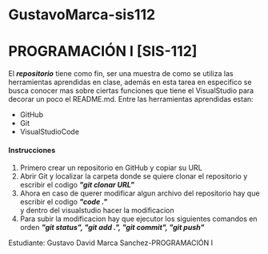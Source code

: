 # GustavoMarca-sis112
<h1>PROGRAMACIÓN I [SIS-112]</h1>
El <em><strong>repositorio</strong></em> tiene  como fin, ser una muestra de como se utiliza las herramientas aprendidas en clase, además en esta tarea en especifico se busca conocer mas sobre ciertas funciones que tiene el VisualStudio para decorar un poco el README.md. Entre las herramientas aprendidas estan:
<ul>
  <li>GitHub</li>
  <li>Git</li>
  <li>VisualStudioCode</li>
</ul>
<h4>Instrucciones</h4>	
<ol>
  <li>Primero crear un repositorio en GitHub y copiar su URL</li>
  <li>Abrir Git y localizar la carpeta donde se quiere clonar el repositorio y escribir el codigo <em><strong>"git clonar URL"</strong></em></li>
  <li>Ahora en caso de querer modificar algun archivo del repositorio hay que escribir el codigo <em><strong>"code ."</strong></em> </li> y dentro del visualstudio hacer la modificacion</li>
  <li>Para subir la modificacion hay que ejecutor los siguientes comandos en orden <em><strong>"git status", "git add .", "git commit", "git push" </strong></em> </li>
</ol>

Estudiante: Gustavo David Marca Sanchez-PROGRAMACIÓN I